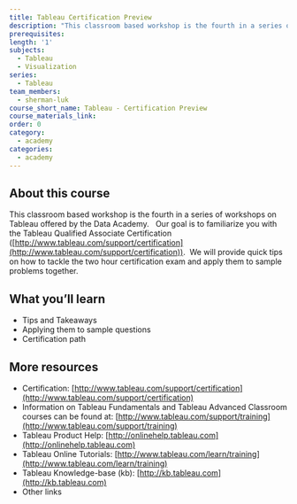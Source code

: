 ```yaml
---
title: Tableau Certification Preview
description: "This classroom based workshop is the fourth in a series of workshops on Tableau offered by the Data Academy. \_ Our goal is to familiarize you with the Tableau Qualified Associate Certification.\_We will provide quick tips on how to tackle the two hour certification exam and apply them to sample problems together."
prerequisites:
length: '1'
subjects:
  - Tableau
  - Visualization
series:
  - Tableau
team_members:
  - sherman-luk
course_short_name: Tableau - Certification Preview
course_materials_link:
order: 0
category:
  - academy
categories:
  - academy
---
```



## About this course

This classroom based workshop is the fourth in a series of workshops on Tableau offered by the Data Academy.   Our goal is to familiarize you with the Tableau Qualified Associate Certification ([http://www.tableau.com/support/certification](http://www.tableau.com/support/certification)).  We will provide quick tips on how to tackle the two hour certification exam and apply them to sample problems together.

## What you’ll learn

* Tips and Takeaways
* Applying them to sample questions
* Certification path

## More resources

* Certification: [http://www.tableau.com/support/certification](http://www.tableau.com/support/certification)
* Information on Tableau Fundamentals and Tableau Advanced Classroom courses can be found at: [http://www.tableau.com/support/training](http://www.tableau.com/support/training)
* Tableau Product Help: [http://onlinehelp.tableau.com](http://onlinehelp.tableau.com)
* Tableau Online Tutorials: [http://www.tableau.com/learn/training](http://www.tableau.com/learn/training)
* Tableau Knowledge-base (kb): [http://kb.tableau.com](http://kb.tableau.com)
* Other links
